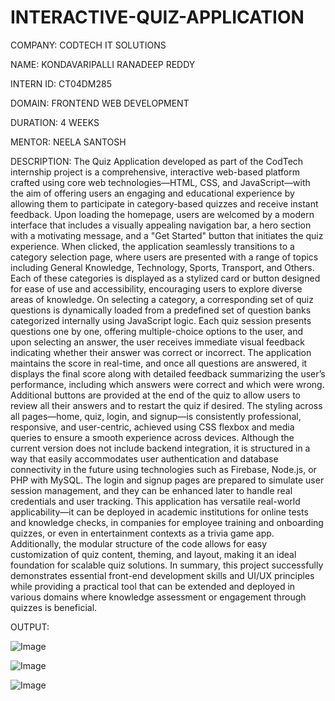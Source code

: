 # INTERACTIVE-QUIZ-APPLICATION

COMPANY: CODTECH IT SOLUTIONS

NAME: KONDAVARIPALLI RANADEEP REDDY

INTERN ID: CT04DM285

DOMAIN: FRONTEND WEB DEVELOPMENT

DURATION: 4 WEEKS

MENTOR: NEELA SANTOSH

DESCRIPTION: The Quiz Application developed as part of the CodTech internship project is a comprehensive, interactive web-based platform crafted using core web technologies—HTML, CSS, and JavaScript—with the aim of offering users an engaging and educational experience by allowing them to participate in category-based quizzes and receive instant feedback. Upon loading the homepage, users are welcomed by a modern interface that includes a visually appealing navigation bar, a hero section with a motivating message, and a "Get Started" button that initiates the quiz experience. When clicked, the application seamlessly transitions to a category selection page, where users are presented with a range of topics including General Knowledge, Technology, Sports, Transport, and Others. Each of these categories is displayed as a stylized card or button designed for ease of use and accessibility, encouraging users to explore diverse areas of knowledge. On selecting a category, a corresponding set of quiz questions is dynamically loaded from a predefined set of question banks categorized internally using JavaScript logic. Each quiz session presents questions one by one, offering multiple-choice options to the user, and upon selecting an answer, the user receives immediate visual feedback indicating whether their answer was correct or incorrect. The application maintains the score in real-time, and once all questions are answered, it displays the final score along with detailed feedback summarizing the user’s performance, including which answers were correct and which were wrong. Additional buttons are provided at the end of the quiz to allow users to review all their answers and to restart the quiz if desired. The styling across all pages—home, quiz, login, and signup—is consistently professional, responsive, and user-centric, achieved using CSS flexbox and media queries to ensure a smooth experience across devices. Although the current version does not include backend integration, it is structured in a way that easily accommodates user authentication and database connectivity in the future using technologies such as Firebase, Node.js, or PHP with MySQL. The login and signup pages are prepared to simulate user session management, and they can be enhanced later to handle real credentials and user tracking. This application has versatile real-world applicability—it can be deployed in academic institutions for online tests and knowledge checks, in companies for employee training and onboarding quizzes, or even in entertainment contexts as a trivia game app. Additionally, the modular structure of the code allows for easy customization of quiz content, theming, and layout, making it an ideal foundation for scalable quiz solutions. In summary, this project successfully demonstrates essential front-end development skills and UI/UX principles while providing a practical tool that can be extended and deployed in various domains where knowledge assessment or engagement through quizzes is beneficial.

OUTPUT:

![Image](https://github.com/user-attachments/assets/7cd593bc-3218-48c9-a2ac-e080379f7f17)

![Image](https://github.com/user-attachments/assets/da885129-8b62-49df-b528-ace1be278069)

![Image](https://github.com/user-attachments/assets/5a1900b9-08ce-40ba-b0f3-bdf709cce9c7)

